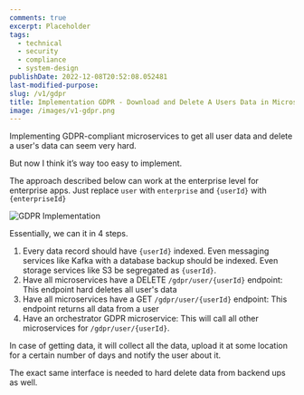```yaml
---
comments: true
excerpt: Placeholder
tags:
  - technical
  - security
  - compliance
  - system-design
publishDate: 2022-12-08T20:52:08.052481
last-modified-purpose:
slug: /v1/gdpr
title: Implementation GDPR - Download and Delete A Users Data in Microservice World
image: /images/v1-gdpr.png
---
```


Implementing GDPR-compliant microservices to get all user data and delete a user's data can seem very hard.

But now I think it’s way too easy to implement.

The approach described below can work at the enterprise level for enterprise apps. Just replace `user` with `enterprise` and `{userId}` with `{enterpriseId}`

![GDPR Implementation](/images/v1-gdpr.png)

Essentially, we can it in 4 steps.

1. Every data record should have `{userId}` indexed. Even messaging services like Kafka with a database backup should be indexed. Even storage services like S3 be segregated as `{userId}`.
2. Have all microservices have a DELETE `/gdpr/user/{userId}` endpoint: This endpoint hard deletes all user's data
3. Have all microservices have a GET `/gdpr/user/{userId}` endpoint: This endpoint returns all data from a user
4. Have an orchestrator GDPR microservice: This will call all other microservices for `/gdpr/user/{userId}`.

In case of getting data, it will collect all the data, upload it at some location for a certain number of days and notify the user about it.

The exact same interface is needed to hard delete data from backend ups as well.

<div style="display: none">
```mermaid!
graph LR
    a[fa:fa-server GDPR \n *Orchestrator* \n Microservice] --> |"DELETE /gdpr/users/{userId} \n GET /gdpr/users/{userId}"| M1[fa:fa-server Microservice A] 
    M1 --> |"Partition on {userId}"| M1 
    a --> |"DELETE /gdpr/users/{userId} \n GET /gdpr/users/{userId}"| M2[fa:fa-server Microservice B]
    M2 --> |"Partition on {userId}"| M2
    a --> |Delete data| C[fa:fa-database Backups]
    C --> |"Partition on {userId}"| C
```
</div>
